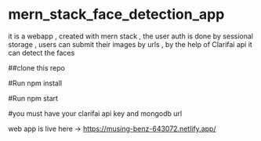 # mern_stack_face_detection_app
it is a webapp , created with mern stack , the user auth is done by sessional storage , users can submit their images  by urls , by the help of  Clarifai api it can detect the faces 

##clone this repo 

#Run npm install 

#Run npm start 

#you must have your clarifai api key and mongodb url 

web app is live here -> https://musing-benz-643072.netlify.app/
